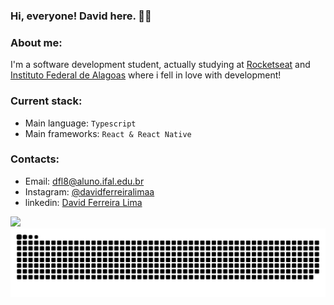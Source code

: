 ### Hi, everyone! David here. ✌🏻

### About me:
I'm a software development student, actually studying at [Rocketseat](https://www.rocketseat.com.br/) and [Instituto Federal de Alagoas](https://www.instagram.com/ifal.oficial/) where i fell in love with development!

### Current stack:

- Main language: `Typescript`
- Main frameworks: `React & React Native`

### Contacts:

- Email: dfl8@aluno.ifal.edu.br
- Instagram: [@davidferreiralimaa](https://instagram.com/davidferreiralimaa/)
- linkedin: [David Ferreira Lima](https://br.linkedin.com/in/david-ferreira-lima-7b24b81b3)

<div>
  <a href="https://github.com/DavidFerreiraa">
  <img height="150em" src="https://github-readme-stats.vercel.app/api/top-langs/?username=DavidFerreiraa&layout=compact&langs_count=7&theme=dark"/>
</div>

<picture>
  <source media="(prefers-color-scheme: dark)" srcset="github-snake-dark.svg" />
  <source media="(prefers-color-scheme: light)" srcset="github-snake.svg" />
  <img alt="github-snake" src="github-snake.svg" />
</picture>
